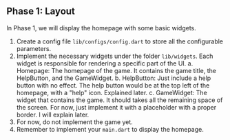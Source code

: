## Phase 1: Layout
In Phase 1, we will display the homepage with some basic widgets.

1. Create a config file `lib/configs/config.dart` to store all the configurable parameters.
2. Implement the necessary widgets under the folder `lib/widgets`. Each widget is responsible for rendering a specific part of the UI.
    a. Homepage: The homepage of the game. It contains the game title, the HelpButton, and the GameWidget.
    b. HelpButton: Just include a help button with no effect. The help button would be at the top left of the homepage, with a "help" icon. Explained later.
    c. GameWidget: The widget that contains the game. It should takes all the remaining space of the screen. For now, just implement it with a placeholder with a proper border. I will explain later.
3. For now, do not implement the game yet.
4. Remember to implement your `main.dart` to display the homepage.
